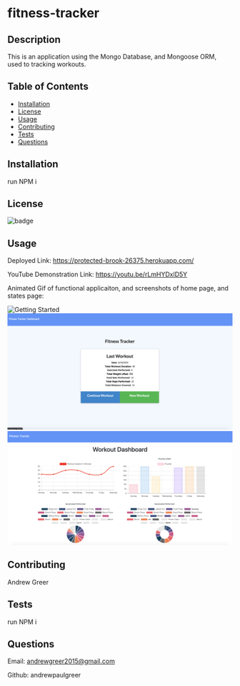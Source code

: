 # fitness-tracker


## Description

This is an application using the Mongo Database, and Mongoose ORM, used to tracking workouts.

## Table of Contents

- [Installation](#installation)
- [License](#license)
- [Usage](#usage)
- [Contributing](#contributing)
- [Tests](#tests)
- [Questions](#questions)

## Installation

run NPM i

## License

![badge](https://img.shields.io/badge/License-MIT-green.svg)

## Usage

Deployed Link: https://protected-brook-26375.herokuapp.com/

YouTube Demonstration Link: https://youtu.be/rLmHYDxlD5Y

Animated Gif of functional applicaiton, and screenshots of home page, and states page:

![Getting Started](./images/workout-tracker-demo.gif)
![Getting Started](./images/home-page.jpeg)
![Getting Started](./images/stats.jpeg)

## Contributing

Andrew Greer

## Tests

run NPM i

## Questions

Email: andrewgreer2015@gmail.com

Github: andrewpaulgreer